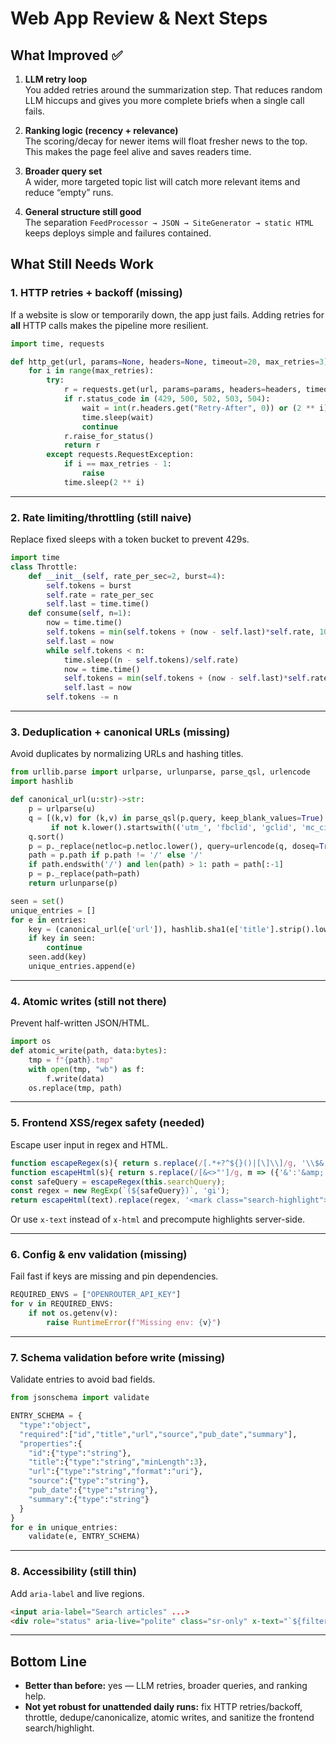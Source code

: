# Web App Review & Next Steps

## What Improved ✅
1. **LLM retry loop**  
   You added retries around the summarization step. That reduces random LLM hiccups and gives you more complete briefs when a single call fails.

2. **Ranking logic (recency + relevance)**  
   The scoring/decay for newer items will float fresher news to the top. This makes the page feel alive and saves readers time.

3. **Broader query set**  
   A wider, more targeted topic list will catch more relevant items and reduce “empty” runs.

4. **General structure still good**  
   The separation `FeedProcessor → JSON → SiteGenerator → static HTML` keeps deploys simple and failures contained.

## What Still Needs Work

### 1. HTTP retries + backoff (missing)
If a website is slow or temporarily down, the app just fails. Adding retries for **all** HTTP calls makes the pipeline more resilient.

```python
import time, requests

def http_get(url, params=None, headers=None, timeout=20, max_retries=3):
    for i in range(max_retries):
        try:
            r = requests.get(url, params=params, headers=headers, timeout=timeout)
            if r.status_code in (429, 500, 502, 503, 504):
                wait = int(r.headers.get("Retry-After", 0)) or (2 ** i)
                time.sleep(wait)
                continue
            r.raise_for_status()
            return r
        except requests.RequestException:
            if i == max_retries - 1:
                raise
            time.sleep(2 ** i)
```

---

### 2. Rate limiting/throttling (still naive)
Replace fixed sleeps with a token bucket to prevent 429s.

```python
import time
class Throttle:
    def __init__(self, rate_per_sec=2, burst=4):
        self.tokens = burst
        self.rate = rate_per_sec
        self.last = time.time()
    def consume(self, n=1):
        now = time.time()
        self.tokens = min(self.tokens + (now - self.last)*self.rate, 10)
        self.last = now
        while self.tokens < n:
            time.sleep((n - self.tokens)/self.rate)
            now = time.time()
            self.tokens = min(self.tokens + (now - self.last)*self.rate, 10)
            self.last = now
        self.tokens -= n
```

---

### 3. Deduplication + canonical URLs (missing)
Avoid duplicates by normalizing URLs and hashing titles.

```python
from urllib.parse import urlparse, urlunparse, parse_qsl, urlencode
import hashlib

def canonical_url(u:str)->str:
    p = urlparse(u)
    q = [(k,v) for (k,v) in parse_qsl(p.query, keep_blank_values=True)
         if not k.lower().startswith(('utm_', 'fbclid', 'gclid', 'mc_cid','mc_eid'))]
    q.sort()
    p = p._replace(netloc=p.netloc.lower(), query=urlencode(q, doseq=True))
    path = p.path if p.path != '/' else '/'
    if path.endswith('/') and len(path) > 1: path = path[:-1]
    p = p._replace(path=path)
    return urlunparse(p)

seen = set()
unique_entries = []
for e in entries:
    key = (canonical_url(e['url']), hashlib.sha1(e['title'].strip().lower().encode()).hexdigest())
    if key in seen:
        continue
    seen.add(key)
    unique_entries.append(e)
```

---

### 4. Atomic writes (still not there)
Prevent half-written JSON/HTML.

```python
import os
def atomic_write(path, data:bytes):
    tmp = f"{path}.tmp"
    with open(tmp, "wb") as f:
        f.write(data)
    os.replace(tmp, path)
```

---

### 5. Frontend XSS/regex safety (needed)
Escape user input in regex and HTML.

```js
function escapeRegex(s){ return s.replace(/[.*+?^${}()|[\]\\]/g, '\\$&'); }
function escapeHtml(s){ return s.replace(/[&<>"']/g, m => ({'&':'&amp;','<':'&lt;','>':'&gt;','"':'&quot;',"'":'&#39;'}[m])); }
const safeQuery = escapeRegex(this.searchQuery);
const regex = new RegExp(`(${safeQuery})`, 'gi');
return escapeHtml(text).replace(regex, '<mark class="search-highlight">$1</mark>');
```

Or use `x-text` instead of `x-html` and precompute highlights server-side.

---

### 6. Config & env validation (missing)
Fail fast if keys are missing and pin dependencies.

```python
REQUIRED_ENVS = ["OPENROUTER_API_KEY"]
for v in REQUIRED_ENVS:
    if not os.getenv(v):
        raise RuntimeError(f"Missing env: {v}")
```

---

### 7. Schema validation before write (missing)
Validate entries to avoid bad fields.

```python
from jsonschema import validate

ENTRY_SCHEMA = {
  "type":"object",
  "required":["id","title","url","source","pub_date","summary"],
  "properties":{
    "id":{"type":"string"},
    "title":{"type":"string","minLength":3},
    "url":{"type":"string","format":"uri"},
    "source":{"type":"string"},
    "pub_date":{"type":"string"},
    "summary":{"type":"string"}
  }
}
for e in unique_entries:
    validate(e, ENTRY_SCHEMA)
```

---

### 8. Accessibility (still thin)
Add `aria-label` and live regions.

```html
<input aria-label="Search articles" ...>
<div role="status" aria-live="polite" class="sr-only" x-text="`${filtered.length} results`"></div>
```

---

## Bottom Line
- **Better than before:** yes — LLM retries, broader queries, and ranking help.
- **Not yet robust for unattended daily runs:** fix HTTP retries/backoff, throttle, dedupe/canonicalize, atomic writes, and sanitize the frontend search/highlight.

